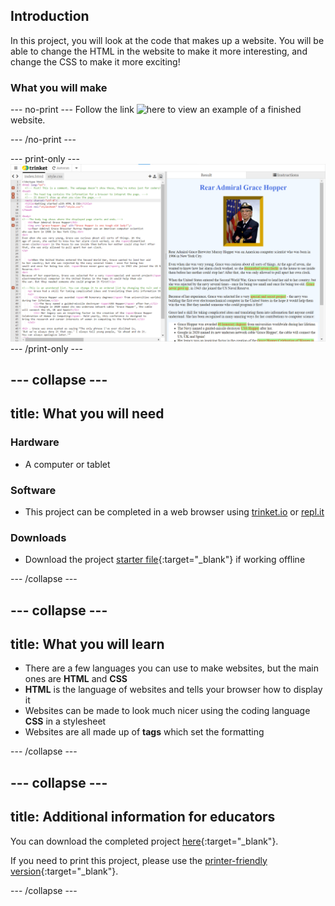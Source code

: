 ## Introduction

In this project, you will look at the code that makes up a website. You will be able to change the HTML in the website to make it more interesting, and change the CSS to make it more exciting!

### What you will make

--- no-print ---
Follow the link ![here](https://mark_calleja_raspberrypi_org.trinket.io/sites/web1-project-1) to view an example of a finished website.

--- /no-print ---

--- print-only ---
![Complete project](images/showcase_static.png)
--- /print-only ---

--- collapse ---
---
title: What you will need
---
### Hardware

+ A computer or tablet

### Software

+ This project can be completed in a web browser using [trinket.io](https://trinket.io/) or [repl.it](https://replit.com/)

### Downloads

+ Download the project [starter file](http://rpf.io/p/en/edit-the-web-go){:target="_blank"} if working offline

--- /collapse ---

--- collapse ---
---
title: What you will learn
---
+ There are a few languages you can use to make websites, but the main ones are **HTML** and **CSS**
+ **HTML** is the language of websites and tells your browser how to display it
+ Websites can be made to look much nicer using the coding language **CSS** in a stylesheet
+ Websites are all made up of **tags** which set the formatting

--- /collapse ---

--- collapse ---
---
title: Additional information for educators
---

You can download the completed project [here](http://rpf.io/p/en/edit-the-web-get){:target="_blank"}.

If you need to print this project, please use the [printer-friendly version](https://projects.raspberrypi.org/en/projects/edit-the-web/print){:target="_blank"}.

--- /collapse ---
